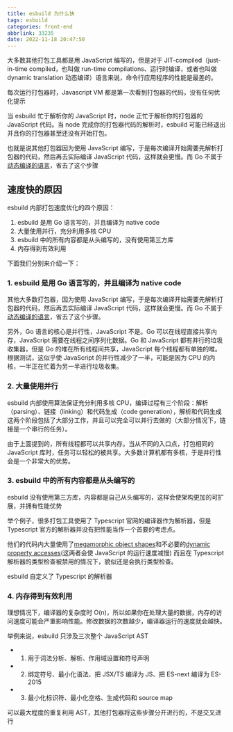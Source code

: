 ```yaml
---
title: esbuild 为什么快
tags: esbuild
categories: front-end
abbrlink: 33235
date: 2022-11-18 20:47:50
---
```


大多数其他打包工具都是用 JavaScript 编写的，但是对于 JIT-compiled（just-in-time compiled，也叫做 run-time compilations、运行时编译，或者也叫做 dynamic translation 动态编译）语言来说，命令行应用程序的性能是最差的。

每次运行打包器时，Javascript VM 都是第一次看到打包器的代码，没有任何优化提示

当 esbuild 忙于解析你的 JavaScript 时，node 正忙于解析你的打包器的 JavaScript 代码。当 node 完成你的打包器代码的解析时，esbuild 可能已经退出并且你的打包器甚至还没有开始打包。

也就是说其他打包器因为使用 JavaScript 编写，于是每次编译开始需要先解析打包器的代码，然后再去实际编译 JavaScript 代码，这样就会更慢。而 Go 不属于[动态编译的语言](https://en.wikipedia.org/wiki/Dynamic_programming_language)，省去了这个步骤
## 速度快的原因
esbuild 内部打包速度优化的四个原因：

1.  esbuild 是用 Go 语言写的，并且编译为 native code
2.  大量使用并行，充分利用多核 CPU
3.  esbuild 中的所有内容都是从头编写的，没有使用第三方库
4.  内存得到有效利用

下面我们分别来介绍一下：

### 1. esbuild 是用 Go 语言写的，并且编译为 native code
其他大多数打包器，因为使用 JavaScript 编写，于是每次编译开始需要先解析打包器的代码，然后再去实际编译 JavaScript 代码，这样就会更慢。而 Go 不属于[动态编译的语言](https://link.juejin.cn/?target=https%3A%2F%2Fen.wikipedia.org%2Fwiki%2FDynamic_programming_language)，省去了这个步骤。

另外，Go 语言的核心是并行性，JavaScript 不是。Go 可以在线程直接共享内存，JavaScript 需要在线程之间序列化数据。Go 和 JavaScript 都有并行的垃圾收集器，但是 Go 的堆在所有线程间共享，JavaScript 每个线程都有单独的堆。根据测试，这似乎使 JavaScript 的并行性减少了一半，可能是因为 CPU 的内核，一半正在忙着为另一半进行垃圾收集。

### 2. 大量使用并行
esbuild 内部使用算法保证充分利用多核 CPU，编译过程有三个阶段：解析（parsing）、链接（linking）和代码生成（code generation），解析和代码生成这两个阶段包括了大部分工作，并且可以完全可以并行去做的（大部分情况下，链接是一个串行的任务）。

由于上面提到的，所有线程都可以共享内存。当从不同的入口点，打包相同的 JavaScript 库时，任务可以轻松的被共享。大多数计算机都有多核，于是并行性会是一个非常大的优势。

### 3. esbuild 中的所有内容都是从头编写的
esbuild 没有使用第三方库，内容都是自己从头编写的，这样会使架构更加的可扩展，并拥有性能优势

举个例子，很多打包工具使用了 Typescript 官网的编译器作为解析器，但是 Typescript 官方的解析器并没有把性能当作一个首要的考虑点。

他们的代码内大量使用了[megamorphic object shapes](https://mrale.ph/blog/2015/01/11/whats-up-with-monomorphism.html)和不必要的[dynamic property accesses](https://github.com/microsoft/TypeScript/issues/39247)(这两者会使 JavaScript 的运行速度减慢)
而且在 Typescript 解析器的类型检查被禁用的情况下，貌似还是会执行类型检查。

esbuild 自定义了 Typescript 的解析器

### 4. 内存得到有效利用
理想情况下，编译器的复杂度时 O(n)，所以如果你在处理大量的数据，内存的访问速度可能会严重影响性能。修改数据的次数越少，编译器运行的速度就会越快。

举例来说，esbuild 只涉及三次整个 JavaScript AST

- 1.  用于词法分析、解析、作用域设置和符号声明
- 2.  绑定符号、最小化语法、把 JSX/TS 编译为 JS、把 ES-next 编译为 ES-2015
- 3.  最小化标识符、最小化空格、生成代码和 source map

可以最大程度的重复利用 AST，其他打包器将这些步骤分开进行的，不是交叉进行